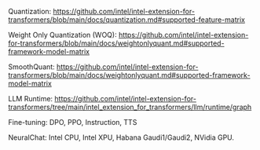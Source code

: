 
Quantization:
https://github.com/intel/intel-extension-for-transformers/blob/main/docs/quantization.md#supported-feature-matrix

Weight Only Quantization (WOQ):
https://github.com/intel/intel-extension-for-transformers/blob/main/docs/weightonlyquant.md#supported-framework-model-matrix

SmoothQuant:
https://github.com/intel/intel-extension-for-transformers/blob/main/docs/weightonlyquant.md#supported-framework-model-matrix

LLM Runtime:
https://github.com/intel/intel-extension-for-transformers/tree/main/intel_extension_for_transformers/llm/runtime/graph

Fine-tuning:
DPO, PPO, Instruction, TTS

NeuralChat:
Intel CPU, Intel XPU, Habana Gaudi1/Gaudi2, NVidia GPU.
